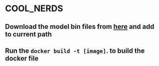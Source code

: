 # COOL_NERDS

## Download the model bin files from [here](https://drive.google.com/drive/folders/15d_hqZKPR2Z8OIe4oIzFQpWc3xWeyl_j?usp=sharing) and add to current path
## Run the ``` docker build -t [image] ```. to build the docker file
